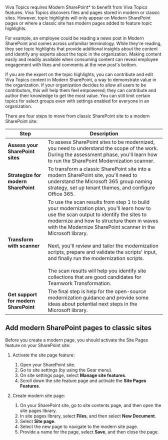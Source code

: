 Viva Topics requires Modern SharePoint* to benefit from Viva Topics features. Viva Topics discovers files and pages stored in modern or classic sites. However, topic highlights will only appear on Modern SharePoint pages or where a classic site has modern pages added to feature topic highlights.

For example, an employee could be reading a news post in Modern SharePoint and comes across unfamiliar terminology. While they're reading, they see topic highlights that provide additional insights about the content and identify any experts about the topic in the organization. Making content easily and readily available when consuming content can reveal employee engagement with likes and comments at the new post's bottom.

If you are the expert on the topic highlights, you can contribute and edit Viva Topics content in Modern SharePoint, a way to demonstrate value in the organization. If your organization decides to allow all users to be contributors, this will help them feel empowered; they can contribute and author their knowledge to get the most value. You can still limit certain topics for select groups even with settings enabled for everyone in an organization.

There are four steps to move from classic SharePoint site to a modern SharePoint site:

|Step|Description|
|----|-----------|
|**Assess your SharePoint sites**|To assess SharePoint sites to be modernized, you need to understand the scope of the work. During the assessment phase, you'll learn how to run the SharePoint Modernization scanner.|
|**Strategize for modern SharePoint**|To transform a classic SharePoint site into a modern SharePoint site, you'll need to understand the Microsoft 365 group naming strategy, set up tenant themes, and configure Office 365.|
|**Transform with scanner**|To use the scan results from step 1 to build your modernization plan, you'll learn how to use the scan output to identify the sites to modernize and how to structure them in waves with the Modernize SharePoint scanner in the Microsoft library.<br><br>Next, you'll review and tailor the modernization scripts, prepare and validate the scripts' input, and finally run the modernization scripts. <br><br>The scan results will help you identify site collections that are good candidates for Teamwork Transformation.|
|**Get support for modern SharePoint**|The final step is help for the open-source modernization guidance and provide some ideas about potential next steps in the Microsoft library.|

## Add modern SharePoint pages to classic sites

Before you create a modern page, you should activate the Site Pages feature on your SharePoint site:

1. Activate the site page feature:
   1. Open your SharePoint site.
   2. Go to site settings (by using the Gear menu).
   3. On site settings page, select **Manage site features**.
   4. Scroll down the site feature page and activate the **Site Pages Features**.

2. Create modern site page:
   1. On your SharePoint site, go to site contents page, and then open the site pages library.
   2. In site pages library, select **Files**, and then select **New Document**.
   3. Select **Site page**.
   4. Select the new page to navigate to the modern site page.
   5. Provide a name for the page, select **Save**, and then close the page.
